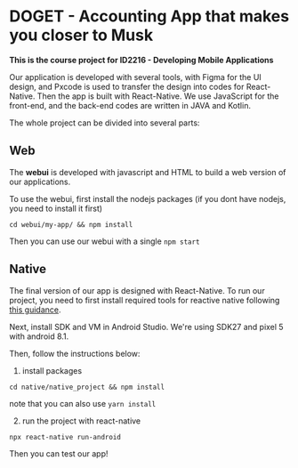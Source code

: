 # DOGET - Accounting App that makes you closer to Musk

**This is the course project for ID2216 - Developing Mobile Applications**

Our application is developed with several tools, with Figma for the UI design, and Pxcode is used to transfer the design into codes for React-Native. Then the app is built with React-Native. We use JavaScript for the front-end, and the back-end codes are written in JAVA and Kotlin.

The whole project can be divided into several parts:

## Web

The **webui** is developed with javascript and HTML to build a web version of our applications.

To use the webui, first install the nodejs packages (if you dont have nodejs, you need to install it first)

```cd webui/my-app/ && npm install```

Then you can use our webui with a single ```npm start```

## Native 

The final version of our app is designed with React-Native. To run our project, you need to first install required tools for reactive native following [this guidance](https://docs.microsoft.com/en-us/windows/dev-environment/javascript/react-native-for-android).

Next, install SDK and VM in Android Studio. We're using SDK27 and pixel 5 with android 8.1.

Then, follow the instructions below:

1. install packages

```cd native/native_project && npm install```

note that you can also use ```yarn install```

2. run the project with react-native

```npx react-native run-android```

Then you can test our app!
